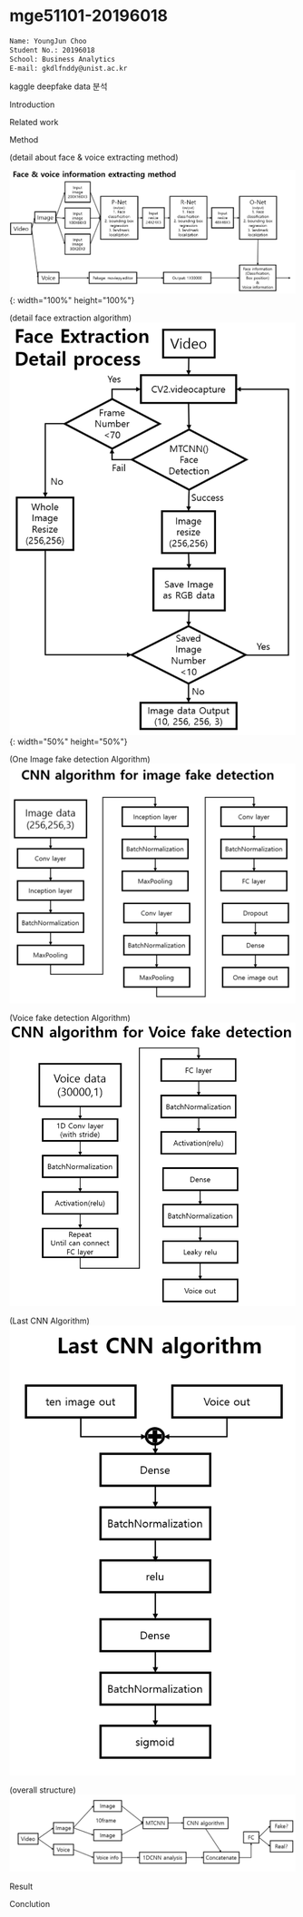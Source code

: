 # mge51101-20196018

```
Name: YoungJun Choo  
Student No.: 20196018  
School: Business Analytics  
E-mail: gkdlfnddy@unist.ac.kr  

```

kaggle deepfake data 분석 

Introduction

Related work

Method

(detail about face & voice extracting method)

![Faceandvoiceinformationextractingmethod](image/extractingmethod.png){: width="100%" height="100%"}


(detail face extraction algorithm)
![Faceextractiondetail](image/Faceextractiondetail.png){: width="50%" height="50%"}


(One Image fake detection Algorithm)
![oneimageAlgorithm](image/oneimageAlgorithm.png)


(Voice fake detection Algorithm)
![VoiceCNNalgorithm](image/VoiceCNNalgorithm.png)

(Last CNN Algorithm)
![LastCNNalgorithm](image/lastCNNalgorithm.png)


(overall structure)
![Overallstructure](image/Video분석전체구조.png)

Result

Conclution


